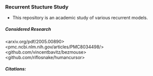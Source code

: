### Recurrent Stucture Study
- This repository is an academic study of various recurrent models.

##### Considered Research
<arxiv.org/pdf/2005.00890>
<pmc.ncbi.nlm.nih.gov/articles/PMC8034498/>
<github.com/vincentbavitz/bezmouse>
<github.com/riflosnake/humancursor>

##### Citations: